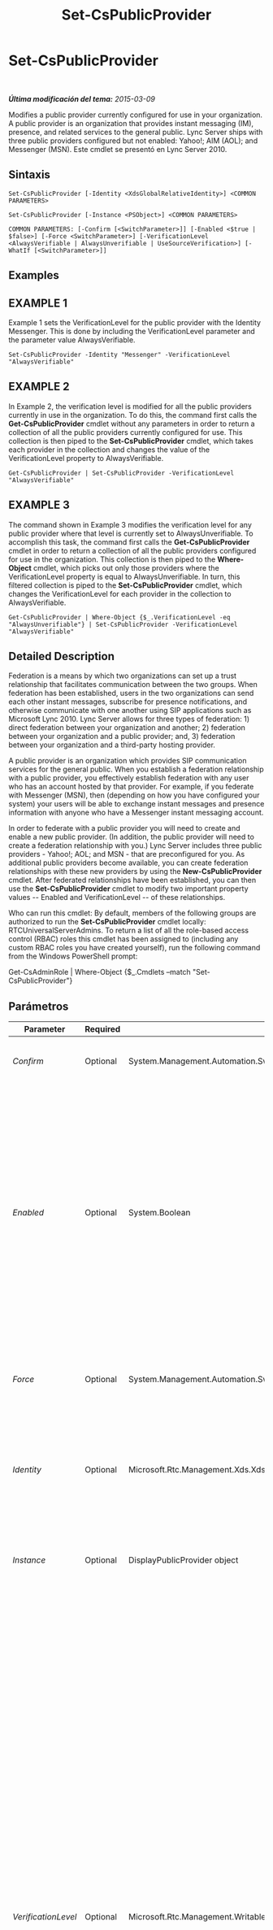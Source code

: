 ﻿---
title: Set-CsPublicProvider
TOCTitle: Set-CsPublicProvider
ms:assetid: ff7c1a5a-823c-41f7-80dc-1f5842609ccb
ms:mtpsurl: https://technet.microsoft.com/es-es/library/Gg413087(v=OCS.15)
ms:contentKeyID: 48277281
ms.date: 01/07/2017
mtps_version: v=OCS.15
ms.translationtype: HT
---

# Set-CsPublicProvider

 

_**Última modificación del tema:** 2015-03-09_

Modifies a public provider currently configured for use in your organization. A public provider is an organization that provides instant messaging (IM), presence, and related services to the general public. Lync Server ships with three public providers configured but not enabled: Yahoo\!; AIM (AOL); and Messenger (MSN). Este cmdlet se presentó en Lync Server 2010.

## Sintaxis

    Set-CsPublicProvider [-Identity <XdsGlobalRelativeIdentity>] <COMMON PARAMETERS>

    Set-CsPublicProvider [-Instance <PSObject>] <COMMON PARAMETERS>

    COMMON PARAMETERS: [-Confirm [<SwitchParameter>]] [-Enabled <$true | $false>] [-Force <SwitchParameter>] [-VerificationLevel <AlwaysVerifiable | AlwaysUnverifiable | UseSourceVerification>] [-WhatIf [<SwitchParameter>]]

## Examples

## EXAMPLE 1

Example 1 sets the VerificationLevel for the public provider with the Identity Messenger. This is done by including the VerificationLevel parameter and the parameter value AlwaysVerifiable.

    Set-CsPublicProvider -Identity "Messenger" -VerificationLevel "AlwaysVerifiable"

## EXAMPLE 2

In Example 2, the verification level is modified for all the public providers currently in use in the organization. To do this, the command first calls the **Get-CsPublicProvider** cmdlet without any parameters in order to return a collection of all the public providers currently configured for use. This collection is then piped to the **Set-CsPublicProvider** cmdlet, which takes each provider in the collection and changes the value of the VerificationLevel property to AlwaysVerifiable.

    Get-CsPublicProvider | Set-CsPublicProvider -VerificationLevel "AlwaysVerifiable"

## EXAMPLE 3

The command shown in Example 3 modifies the verification level for any public provider where that level is currently set to AlwaysUnverifiable. To accomplish this task, the command first calls the **Get-CsPublicProvider** cmdlet in order to return a collection of all the public providers configured for use in the organization. This collection is then piped to the **Where-Object** cmdlet, which picks out only those providers where the VerificationLevel property is equal to AlwaysUnverifiable. In turn, this filtered collection is piped to the **Set-CsPublicProvider** cmdlet, which changes the VerificationLevel for each provider in the collection to AlwaysVerifiable.

    Get-CsPublicProvider | Where-Object {$_.VerificationLevel -eq "AlwaysUnverifiable"} | Set-CsPublicProvider -VerificationLevel "AlwaysVerifiable"

## Detailed Description

Federation is a means by which two organizations can set up a trust relationship that facilitates communication between the two groups. When federation has been established, users in the two organizations can send each other instant messages, subscribe for presence notifications, and otherwise communicate with one another using SIP applications such as Microsoft Lync 2010. Lync Server allows for three types of federation: 1) direct federation between your organization and another; 2) federation between your organization and a public provider; and, 3) federation between your organization and a third-party hosting provider.

A public provider is an organization which provides SIP communication services for the general public. When you establish a federation relationship with a public provider, you effectively establish federation with any user who has an account hosted by that provider. For example, if you federate with Messenger (MSN), then (depending on how you have configured your system) your users will be able to exchange instant messages and presence information with anyone who have a Messenger instant messaging account.

In order to federate with a public provider you will need to create and enable a new public provider. (In addition, the public provider will need to create a federation relationship with you.) Lync Server includes three public providers - Yahoo\!; AOL; and MSN - that are preconfigured for you. As additional public providers become available, you can create federation relationships with these new providers by using the **New-CsPublicProvider** cmdlet. After federated relationships have been established, you can then use the **Set-CsPublicProvider** cmdlet to modify two important property values -- Enabled and VerificationLevel -- of these relationships.

Who can run this cmdlet: By default, members of the following groups are authorized to run the **Set-CsPublicProvider** cmdlet locally: RTCUniversalServerAdmins. To return a list of all the role-based access control (RBAC) roles this cmdlet has been assigned to (including any custom RBAC roles you have created yourself), run the following command from the Windows PowerShell prompt:

Get-CsAdminRole | Where-Object {$\_.Cmdlets –match "Set-CsPublicProvider"}

## Parámetros


<table>
<colgroup>
<col style="width: 25%" />
<col style="width: 25%" />
<col style="width: 25%" />
<col style="width: 25%" />
</colgroup>
<thead>
<tr class="header">
<th>Parameter</th>
<th>Required</th>
<th>Type</th>
<th>Description</th>
</tr>
</thead>
<tbody>
<tr class="odd">
<td><p><em>Confirm</em></p></td>
<td><p>Optional</p></td>
<td><p>System.Management.Automation.SwitchParameter</p></td>
<td><p>Se le pedirá confirmación antes de ejecutar el comando.</p></td>
</tr>
<tr class="even">
<td><p><em>Enabled</em></p></td>
<td><p>Optional</p></td>
<td><p>System.Boolean</p></td>
<td><p>Indicates whether or not the federation relationship between your organization and the public provider is active. If set to True, users in your organization will be able to exchange instant messages and presence information with users who have accounts hosted on the public provider. If set to False, users in your organization will not be able to exchange instant messages and presence information with users who have accounts hosted on the public provider.</p></td>
</tr>
<tr class="odd">
<td><p><em>Force</em></p></td>
<td><p>Optional</p></td>
<td><p>System.Management.Automation.SwitchParameter</p></td>
<td><p>Suppresses any confirmation prompts or non-fatal error messages that might occur when you run the cmdlet.</p></td>
</tr>
<tr class="even">
<td><p><em>Identity</em></p></td>
<td><p>Optional</p></td>
<td><p>Microsoft.Rtc.Management.Xds.XdsGlobalRelativeIdentity</p></td>
<td><p>Unique identifier for the public provider to be modified. The Identity is typically the name of the website providing the services (for example, Yahoo!; AOL; MSN; etc.).</p></td>
</tr>
<tr class="odd">
<td><p><em>Instance</em></p></td>
<td><p>Optional</p></td>
<td><p>DisplayPublicProvider object</p></td>
<td><p>Permite transmitir una referencia a un objeto en el cmdlet en lugar de establecer valores de parámetro independientes.</p></td>
</tr>
<tr class="even">
<td><p><em>VerificationLevel</em></p></td>
<td><p>Optional</p></td>
<td><p>Microsoft.Rtc.Management.WritableConfig.Settings.Edge.VerificationLevelType</p></td>
<td><p>Indicates how (or if) messages sent from a public provider are verified to ensure that they were sent from that provider. The VerificationLevel must be set to one of the following values:</p>
<p>AlwaysVerifiable. All messages purportedly sent from this provider will be accepted. If a verification header is not found in the message it will be added by Lync Server. This is the default value.</p>
<p>AlwaysUnverifiable. All messages purportedly sent from a public provider are considered unverified. They will be delivered only if they were sent from a person who is on the recipient’s Contacts list. For example, if Ken Myer is on your Contacts list you will be able to receive messages from him. If Pilar Ackerman is not on your Contacts list then you will not be able to receive messages from her. Note that Lync 2013 users can manually override this setting, thereby allowing themselves to receive messages people not on their Contacts list.</p>
<p>UseSourceVerification. Uses the verification header added to the message by the public provider. If the verification information is missing the message will be rejected. This value has been deprecated for use in Lync Server 2013.</p></td>
</tr>
<tr class="odd">
<td><p><em>WhatIf</em></p></td>
<td><p>Optional</p></td>
<td><p>System.Management.Automation.SwitchParameter</p></td>
<td><p>Describe qué sucedería si se ejecutara el comando sin ejecutarlo realmente.</p></td>
</tr>
</tbody>
</table>


## Input Types

Microsoft.Rtc.Management.WritableConfig.Settings.Edge.DisplayPublicProvider object. The **Set-CsPublicProvider** cmdlet accepts pipelined instances of the public provider object.

## Return Types

The **Set-CsPublicProvider** cmdlet does not return a value or object. Instead, the cmdlet configures instances of the Microsoft.Rtc.Management.WritableConfig.Settings.Edge.DisplayPublicProvider object.

## Vea también

#### Otros recursos

[Disable-CsPublicProvider](disable-cspublicprovider.md)  
[Enable-CsPublicProvider](enable-cspublicprovider.md)  
[Get-CsPublicProvider](get-cspublicprovider.md)  
[New-CsPublicProvider](new-cspublicprovider.md)  
[Remove-CsPublicProvider](remove-cspublicprovider.md)

